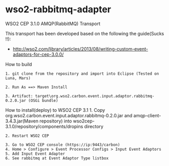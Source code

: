 # wso2-rabbitmq-adapter

WSO2 CEP 3.1.0 AMQP(RabbitMQ) Transport

This transport has been developed based on the following the guide(Sucks !!):

* http://wso2.com/library/articles/2013/08/writing-custom-event-adaptors-for-cep-3.0.0/

How to build

	1. git clone from the repository and import into Eclipse (Tested on Luna, Mars)

	2. Run As ==> Maven Install

	3. Artifact: target\org.wso2.carbon.event.input.adaptor.rabbitmq-0.2.0.jar (OSGi bundle)

How to install(deploy) to WSO2 CEP 3.1
	1. Copy org.wso2.carbon.event.input.adaptor.rabbitmq-0.2.0.jar and amqp-client-3.4.3.jar(Maven repository) into wso2cep-3.1.0/repository/components/dropins directory

	2. Restart WSO2 CEP

	3. Go to WSO2 CEP console (https://ip:9443/carbon)
	4. Home > Configure > Event Processor Configs > Input Event Adaptors
	5. Add Input Event Adapter
	6. See rabbitmq at Event Adaptor Type listbox


